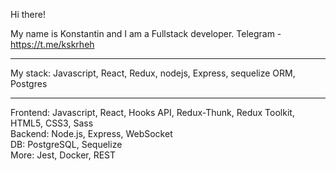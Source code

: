 Hi there!

My name is Konstantin and I am a Fullstack developer.
Telegram - https://t.me/kskrheh
<hr>
My stack:
Javascript, React, Redux, nodejs, Express, sequelize ORM, Postgres
<hr>
Frontend: Javascript, React, Hooks API, Redux-Thunk, Redux Toolkit, HTML5, CSS3, Sass <br>
Backend: Node.js, Express, WebSocket <br>
DB: PostgreSQL, Sequelize <br>
More: Jest, Docker, REST
